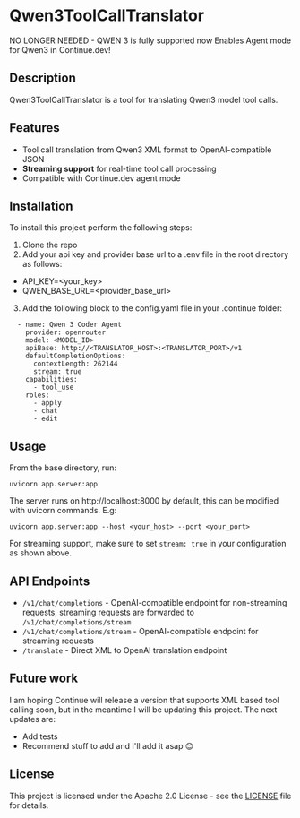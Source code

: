 # Qwen3ToolCallTranslator

NO LONGER NEEDED - QWEN 3 is fully supported now
Enables Agent mode for Qwen3 in Continue.dev!

## Description
Qwen3ToolCallTranslator is a tool for translating Qwen3 model tool calls.

## Features
- Tool call translation from Qwen3 XML format to OpenAI-compatible JSON
- **Streaming support** for real-time tool call processing
- Compatible with Continue.dev agent mode

## Installation
To install this project perform the following steps:
1. Clone the repo
2. Add your api key and provider base url to a .env file in the root directory as follows:
- API_KEY=<your_key>
- QWEN_BASE_URL=<provider_base_url>
3. Add the following block to the config.yaml file in your .continue folder:
```
  - name: Qwen 3 Coder Agent
    provider: openrouter
    model: <MODEL_ID>
    apiBase: http://<TRANSLATOR_HOST>:<TRANSLATOR_PORT>/v1
    defaultCompletionOptions:
      contextLength: 262144
      stream: true
    capabilities:
      - tool_use
    roles:
      - apply
      - chat
      - edit
```

## Usage
From the base directory, run:
```
uvicorn app.server:app
```
The server runs on http://localhost:8000 by default, this can be modified with uvicorn commands. E.g:
```
uvicorn app.server:app --host <your_host> --port <your_port>
```

For streaming support, make sure to set `stream: true` in your configuration as shown above.

## API Endpoints
- `/v1/chat/completions` - OpenAI-compatible endpoint for non-streaming requests, streaming requests are forwarded to `/v1/chat/completions/stream`
- `/v1/chat/completions/stream` - OpenAI-compatible endpoint for streaming requests
- `/translate` - Direct XML to OpenAI translation endpoint

## Future work
I am hoping Continue will release a version that supports XML based tool calling soon, but in the meantime I will be updating this project. The next updates are:
- Add tests
- Recommend stuff to add and I'll add it asap 😊

## License
This project is licensed under the Apache 2.0 License - see the [LICENSE](LICENSE) file for details.

